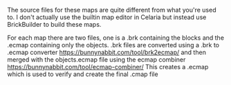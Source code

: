 The source files for these maps are quite different from what you're used to. I don't actually use the builtin map editor in Celaria but instead use BrickBuilder to build these maps.

For each map there are two files, one is a .brk containing the blocks and the .ecmap containing only the objects. .brk files are converted using a .brk to .ecmap converter https://bunnynabbit.com/tool/brk2ecmap/ and then merged with the objects.ecmap file using the ecmap combiner https://bunnynabbit.com/tool/ecmap-combiner/
This creates a .ecmap which is used to verify and create the final .cmap file